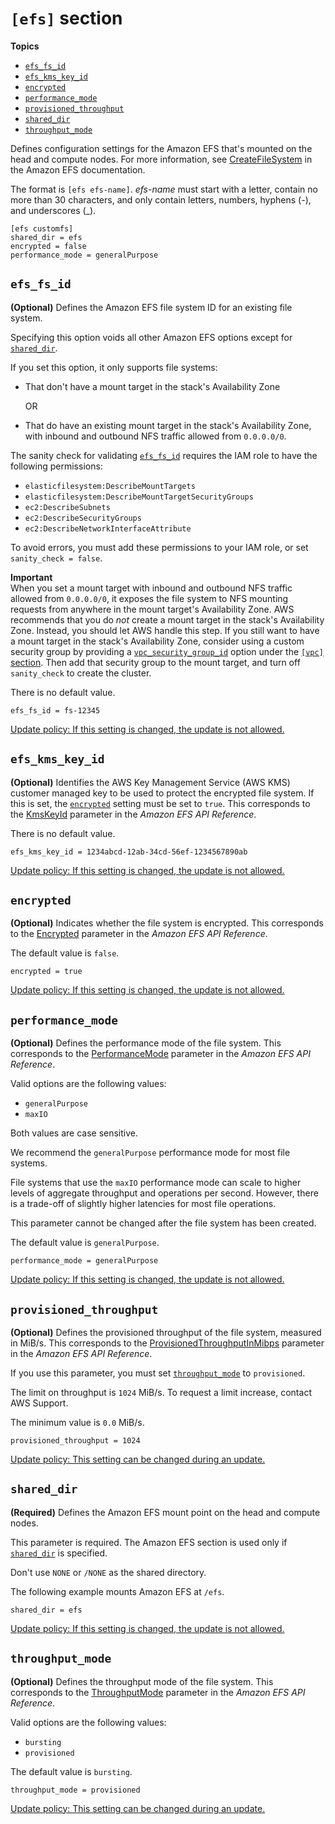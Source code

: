 # `[efs]` section<a name="efs-section"></a>

**Topics**
+ [`efs_fs_id`](#efs-efs-fs-id)
+ [`efs_kms_key_id`](#efs-efs-kms-key-id)
+ [`encrypted`](#efs-encrypted)
+ [`performance_mode`](#efs-performance-mode)
+ [`provisioned_throughput`](#efs-provisioned-throughput)
+ [`shared_dir`](#efs-shared-dir)
+ [`throughput_mode`](#efs-throughput-mode)

Defines configuration settings for the Amazon EFS that's mounted on the head and compute nodes\. For more information, see [CreateFileSystem](https://docs.aws.amazon.com/efs/latest/ug/API_CreateFileSystem.html) in the Amazon EFS documentation\.

The format is `[efs efs-name]`\. *efs\-name* must start with a letter, contain no more than 30 characters, and only contain letters, numbers, hyphens \(\-\), and underscores \(\_\)\.

```
[efs customfs]
shared_dir = efs
encrypted = false
performance_mode = generalPurpose
```

## `efs_fs_id`<a name="efs-efs-fs-id"></a>

**\(Optional\)** Defines the Amazon EFS file system ID for an existing file system\.

Specifying this option voids all other Amazon EFS options except for [`shared_dir`](cluster-definition.md#cluster-shared-dir)\.

If you set this option, it only supports file systems:
+ That don't have a mount target in the stack's Availability Zone

  OR
+ That do have an existing mount target in the stack's Availability Zone, with inbound and outbound NFS traffic allowed from `0.0.0.0/0`\.

The sanity check for validating [`efs_fs_id`](#efs-efs-fs-id) requires the IAM role to have the following permissions:
+ `elasticfilesystem:DescribeMountTargets`
+ `elasticfilesystem:DescribeMountTargetSecurityGroups`
+ `ec2:DescribeSubnets`
+ `ec2:DescribeSecurityGroups`
+ `ec2:DescribeNetworkInterfaceAttribute`

To avoid errors, you must add these permissions to your IAM role, or set `sanity_check = false`\.

**Important**  
When you set a mount target with inbound and outbound NFS traffic allowed from `0.0.0.0/0`, it exposes the file system to NFS mounting requests from anywhere in the mount target's Availability Zone\. AWS recommends that you do *not* create a mount target in the stack's Availability Zone\. Instead, you should let AWS handle this step\. If you still want to have a mount target in the stack's Availability Zone, consider using a custom security group by providing a [`vpc_security_group_id`](vpc-section.md#vpc-security-group-id) option under the [`[vpc]` section](vpc-section.md)\. Then add that security group to the mount target, and turn off `sanity_check` to create the cluster\.

There is no default value\.

```
efs_fs_id = fs-12345
```

[Update policy: If this setting is changed, the update is not allowed.](using-pcluster-update.md#update-policy-fail)

## `efs_kms_key_id`<a name="efs-efs-kms-key-id"></a>

**\(Optional\)** Identifies the AWS Key Management Service \(AWS KMS\) customer managed key to be used to protect the encrypted file system\. If this is set, the [`encrypted`](#efs-encrypted) setting must be set to `true`\. This corresponds to the [KmsKeyId](https://docs.aws.amazon.com/efs/latest/ug/API_CreateFileSystem.html#efs-CreateFileSystem-request-KmsKeyId) parameter in the *Amazon EFS API Reference*\.

There is no default value\.

```
efs_kms_key_id = 1234abcd-12ab-34cd-56ef-1234567890ab
```

[Update policy: If this setting is changed, the update is not allowed.](using-pcluster-update.md#update-policy-fail)

## `encrypted`<a name="efs-encrypted"></a>

**\(Optional\)** Indicates whether the file system is encrypted\. This corresponds to the [Encrypted](https://docs.aws.amazon.com/efs/latest/ug/API_CreateFileSystem.html#efs-CreateFileSystem-request-Encrypted) parameter in the *Amazon EFS API Reference*\.

The default value is `false`\.

```
encrypted = true
```

[Update policy: If this setting is changed, the update is not allowed.](using-pcluster-update.md#update-policy-fail)

## `performance_mode`<a name="efs-performance-mode"></a>

**\(Optional\)** Defines the performance mode of the file system\. This corresponds to the [PerformanceMode](https://docs.aws.amazon.com/efs/latest/ug/API_CreateFileSystem.html#efs-CreateFileSystem-request-PerformanceMode) parameter in the *Amazon EFS API Reference*\.

Valid options are the following values:
+ `generalPurpose`
+ `maxIO`

 Both values are case sensitive\.

We recommend the `generalPurpose` performance mode for most file systems\.

File systems that use the `maxIO` performance mode can scale to higher levels of aggregate throughput and operations per second\. However, there is a trade\-off of slightly higher latencies for most file operations\.

This parameter cannot be changed after the file system has been created\.

The default value is `generalPurpose`\.

```
performance_mode = generalPurpose
```

[Update policy: If this setting is changed, the update is not allowed.](using-pcluster-update.md#update-policy-fail)

## `provisioned_throughput`<a name="efs-provisioned-throughput"></a>

**\(Optional\)** Defines the provisioned throughput of the file system, measured in MiB/s\. This corresponds to the [ProvisionedThroughputInMibps](https://docs.aws.amazon.com/efs/latest/ug/API_CreateFileSystem.html#efs-CreateFileSystem-response-ProvisionedThroughputInMibps) parameter in the *Amazon EFS API Reference*\.

If you use this parameter, you must set [`throughput_mode`](#efs-throughput-mode) to `provisioned`\.

The limit on throughput is `1024` MiB/s\. To request a limit increase, contact AWS Support\.

The minimum value is `0.0` MiB/s\.

```
provisioned_throughput = 1024
```

[Update policy: This setting can be changed during an update.](using-pcluster-update.md#update-policy-setting-supported)

## `shared_dir`<a name="efs-shared-dir"></a>

**\(Required\)** Defines the Amazon EFS mount point on the head and compute nodes\.

This parameter is required\. The Amazon EFS section is used only if [`shared_dir`](cluster-definition.md#cluster-shared-dir) is specified\.

Don't use `NONE` or `/NONE` as the shared directory\.

The following example mounts Amazon EFS at `/efs`\.

```
shared_dir = efs
```

[Update policy: If this setting is changed, the update is not allowed.](using-pcluster-update.md#update-policy-fail)

## `throughput_mode`<a name="efs-throughput-mode"></a>

**\(Optional\)** Defines the throughput mode of the file system\. This corresponds to the [ThroughputMode](https://docs.aws.amazon.com/efs/latest/ug/API_CreateFileSystem.html#efs-CreateFileSystem-request-ThroughputMode) parameter in the *Amazon EFS API Reference*\.

Valid options are the following values:
+ `bursting`
+ `provisioned`

The default value is `bursting`\.

```
throughput_mode = provisioned
```

[Update policy: This setting can be changed during an update.](using-pcluster-update.md#update-policy-setting-supported)
